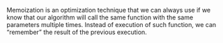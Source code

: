 Memoization is an optimization technique that we can always use if we know that our algorithm will call the same function with the same parameters multiple times. Instead of execution of such function, we can “remember” the result of the previous execution.